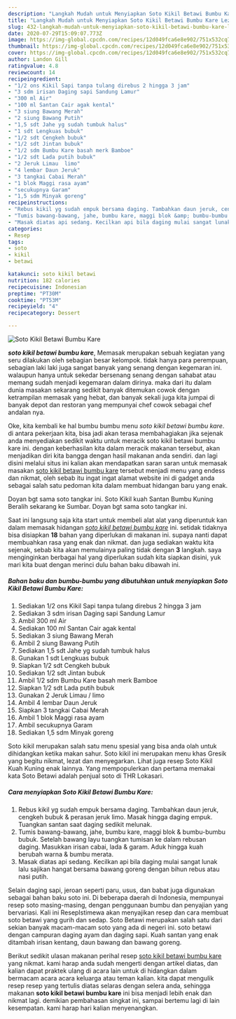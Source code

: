 ```yaml
---
description: "Langkah Mudah untuk Menyiapkan Soto Kikil Betawi Bumbu Kare Lezat"
title: "Langkah Mudah untuk Menyiapkan Soto Kikil Betawi Bumbu Kare Lezat"
slug: 432-langkah-mudah-untuk-menyiapkan-soto-kikil-betawi-bumbu-kare-lezat
date: 2020-07-29T15:09:07.773Z
image: https://img-global.cpcdn.com/recipes/12d049fca6e8e902/751x532cq70/soto-kikil-betawi-bumbu-kare-foto-resep-utama.jpg
thumbnail: https://img-global.cpcdn.com/recipes/12d049fca6e8e902/751x532cq70/soto-kikil-betawi-bumbu-kare-foto-resep-utama.jpg
cover: https://img-global.cpcdn.com/recipes/12d049fca6e8e902/751x532cq70/soto-kikil-betawi-bumbu-kare-foto-resep-utama.jpg
author: Landon Gill
ratingvalue: 4.8
reviewcount: 14
recipeingredient:
- "1/2 ons Kikil Sapi tanpa tulang direbus 2 hingga 3 jam"
- "3 sdm irisan Daging sapi Sandung Lamur"
- "300 ml Air"
- "100 ml Santan Cair agak kental"
- "3 siung Bawang Merah"
- "2 siung Bawang Putih"
- "1,5 sdt Jahe yg sudah tumbuk halus"
- "1 sdt Lengkuas bubuk"
- "1/2 sdt Cengkeh bubuk"
- "1/2 sdt Jintan bubuk"
- "1/2 sdm Bumbu Kare basah merk Bamboe"
- "1/2 sdt Lada putih bubuk"
- "2 Jeruk Limau  limo"
- "4 lembar Daun Jeruk"
- "3 tangkai Cabai Merah"
- "1 blok Maggi rasa ayam"
- "secukupnya Garam"
- "1,5 sdm Minyak goreng"
recipeinstructions:
- "Rebus kikil yg sudah empuk bersama daging. Tambahkan daun jeruk, cengkeh bubuk &amp; perasan jeruk limo. Masak hingga daging empuk. Tuangkan santan saat daging sedikit melunak."
- "Tumis bawang-bawang, jahe, bumbu kare, maggi blok &amp; bumbu-bumbu bubuk. Setelah bawang layu tuangkan tumisan ke dalam rebusan daging. Masukkan irisan cabai, lada &amp; garam. Aduk hingga kuah berubah warna &amp; bumbu merata."
- "Masak diatas api sedang. Kecilkan api bila daging mulai sangat lunak lalu sajikan hangat bersama bawang goreng dengan bihun rebus atau nasi putih."
categories:
- Resep
tags:
- soto
- kikil
- betawi

katakunci: soto kikil betawi 
nutrition: 182 calories
recipecuisine: Indonesian
preptime: "PT30M"
cooktime: "PT53M"
recipeyield: "4"
recipecategory: Dessert

---
```



![Soto Kikil Betawi Bumbu Kare](https://img-global.cpcdn.com/recipes/12d049fca6e8e902/751x532cq70/soto-kikil-betawi-bumbu-kare-foto-resep-utama.jpg)

<b><i>soto kikil betawi bumbu kare</i></b>, Memasak merupakan sebuah kegiatan yang seru dilakukan oleh sebagian besar kelompok. tidak hanya para perempuan, sebagian laki laki juga sangat banyak yang senang dengan kegemaran ini. walaupun hanya untuk sekedar bersenang senang dengan sahabat atau memang sudah menjadi kegemaran dalam dirinya. maka dari itu dalam dunia masakan sekarang sedikit banyak ditemukan cowok dengan ketrampilan memasak yang hebat, dan banyak sekali juga kita jumpai di banyak depot dan restoran yang mempunyai chef cowok sebagai chef andalan nya.

Oke, kita kembali ke hal bumbu bumbu menu <i>soto kikil betawi bumbu kare</i>. di antara pekerjaan kita, bisa jadi akan terasa membahagiakan jika sejenak anda menyediakan sedikit waktu untuk meracik soto kikil betawi bumbu kare ini. dengan keberhasilan kita dalam meracik makanan tersebut, akan menjadikan diri kita bangga dengan hasil makanan anda sendiri. dan lagi disini melalui situs ini kalian akan mendapatkan saran saran untuk memasak masakan <u>soto kikil betawi bumbu kare</u> tersebut menjadi menu yang endess dan nikmat, oleh sebab itu ingat ingat alamat website ini di gadget anda sebagai salah satu pedoman kita dalam membuat hidangan baru yang enak.

Doyan bgt sama soto tangkar ini. Soto Kikil kuah Santan Bumbu Kuning Beralih sekarang ke Sumbar. Doyan bgt sama soto tangkar ini.


Saat ini langsung saja kita start untuk membeli alat alat yang diperuntuk kan dalam memasak hidangan <u><i>soto kikil betawi bumbu kare</i></u> ini. setidak tidaknya bisa disiapkan <b>18</b> bahan yang diperlukan di makanan ini. supaya nanti dapat membuahkan rasa yang enak dan nikmat. dan juga sediakan waktu kita sejenak, sebab kita akan memulainya paling tidak dengan <b>3</b> langkah. saya menginginkan berbagai hal yang diperlukan sudah kita siapkan disini, yuk mari kita buat dengan merinci dulu bahan baku dibawah ini.

<!--inarticleads1-->

##### Bahan baku dan bumbu-bumbu yang dibutuhkan untuk menyiapkan Soto Kikil Betawi Bumbu Kare:

1. Sediakan 1/2 ons Kikil Sapi tanpa tulang direbus 2 hingga 3 jam
1. Sediakan 3 sdm irisan Daging sapi Sandung Lamur
1. Ambil 300 ml Air
1. Sediakan 100 ml Santan Cair agak kental
1. Sediakan 3 siung Bawang Merah
1. Ambil 2 siung Bawang Putih
1. Sediakan 1,5 sdt Jahe yg sudah tumbuk halus
1. Gunakan 1 sdt Lengkuas bubuk
1. Siapkan 1/2 sdt Cengkeh bubuk
1. Sediakan 1/2 sdt Jintan bubuk
1. Ambil 1/2 sdm Bumbu Kare basah merk Bamboe
1. Siapkan 1/2 sdt Lada putih bubuk
1. Gunakan 2 Jeruk Limau / limo
1. Ambil 4 lembar Daun Jeruk
1. Siapkan 3 tangkai Cabai Merah
1. Ambil 1 blok Maggi rasa ayam
1. Ambil secukupnya Garam
1. Sediakan 1,5 sdm Minyak goreng


Soto kikil merupakan salah satu menu spesial yang bisa anda olah untuk dihidangkan ketika makan sahur. Soto kikil ini merupakan menu khas Gresik yang begitu nikmat, lezat dan menyegarkan. Lihat juga resep Soto Kikil Kuah Kuning enak lainnya. Yang mempopulerkan dan pertama memakai kata Soto Betawi adalah penjual soto di THR Lokasari. 

<!--inarticleads2-->

##### Cara menyiapkan Soto Kikil Betawi Bumbu Kare:

1. Rebus kikil yg sudah empuk bersama daging. Tambahkan daun jeruk, cengkeh bubuk &amp; perasan jeruk limo. Masak hingga daging empuk. Tuangkan santan saat daging sedikit melunak.
1. Tumis bawang-bawang, jahe, bumbu kare, maggi blok &amp; bumbu-bumbu bubuk. Setelah bawang layu tuangkan tumisan ke dalam rebusan daging. Masukkan irisan cabai, lada &amp; garam. Aduk hingga kuah berubah warna &amp; bumbu merata.
1. Masak diatas api sedang. Kecilkan api bila daging mulai sangat lunak lalu sajikan hangat bersama bawang goreng dengan bihun rebus atau nasi putih.


Selain daging sapi, jeroan seperti paru, usus, dan babat juga digunakan sebagai bahan baku soto ini. Di beberapa daerah di Indonesia, mempunyai resep soto masing-masing, dengan penggunaan bumbu dan penyajian yang bervariasi. Kali ini ResepIstimewa akan menyajikan resep dan cara membuat soto betawi yang gurih dan sedap. Soto Betawi merupakan salah satu dari sekian banyak macam-macam soto yang ada di negeri ini. soto betawi dengan campuran daging ayam dan daging sapi. Kuah santan yang enak ditambah irisan kentang, daun bawang dan bawang goreng. 

Berikut sedikit ulasan makanan perihal resep <u>soto kikil betawi bumbu kare</u> yang nikmat. kami harap anda sudah mengerti dengan artikel diatas, dan kalian dapat praktek ulang di acara lain untuk di hidangkan dalam bermacam acara acara keluarga atau teman kalian. kita dapat mengulik resep resep yang tertulis diatas selaras dengan selera anda, sehingga makanan <b>soto kikil betawi bumbu kare</b> ini bisa menjadi lebih enak dan nikmat lagi. demikian pembahasan singkat ini, sampai bertemu lagi di lain kesempatan. kami harap hari kalian menyenangkan.
